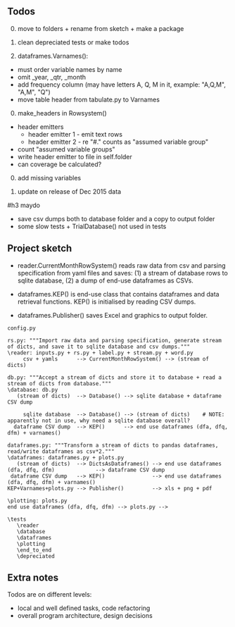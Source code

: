 Todos
-----

0. move to folders + rename from sketch + make a package 

0. clean depreciated tests or make todos

0. dataframes.Varnames(): 
  - must order variable names by name 
  - omit _year, _qtr, _month
  - add frequency column (may have letters A, Q, M in it, example: "A,Q,M", "A,M", "Q")
  - move table header from tabulate.py to Varnames
    
0. make_headers in Rowsystem()
  - header emitters
    - header emitter 1 - emit text rows
    - header emitter 2 - re "#." counts as "assumed variable group"     
  - count "assumed variable groups"
  - write header emitter to file in self.folder
  - can coverage be calculated?
  
0. add missing variables 

0. update on release of Dec 2015 data 

#h3 maydo
- save csv dumps both to database folder and a copy to output folder 
- some slow tests + TrialDatabase() not used in tests
	

Project sketch
---------------

- reader.CurrentMonthRowSystem() reads raw data from csv and parsing specification from yaml files 
  and saves: (1) a stream of database rows to sqlite database, (2) a dump of end-use dataframes as CSVs.

- dataframes.KEP() is end-use class that contains dataframes and data retrieval functions. KEP() is initialised 
  by reading CSV dumps. 

- dataframes.Publisher() saves Excel and graphics to output folder. 

```
config.py 

rs.py: """Import raw data and parsing specification, generate stream of dicts, and save it to sqlite database and csv dumps."""
\reader: inputs.py + rs.py + label.py + stream.py + word.py
     csv + yamls      --> CurrentMonthRowSystem() --> (stream of dicts) 

db.py: """Accept a stream of dicts and store it to database + read a stream of dicts from database."""
\database: db.py
   (stream of dicts)  --> Database() --> sqlite database + dataframe CSV dump 
   
     sqlite database  --> Database() --> (stream of dicts)    # NOTE: apparently not in use, why need a sqlite database overall? 
  dataframe CSV dump  --> KEP()      --> end use dataframes (dfa, dfq, dfm) + varnames()

dataframes.py: """Transform a stream of dicts to pandas dataframes, read/write dataframes as csv*2."""  
\dataframes: dataframes.py + plots.py
   (stream of dicts)  --> DictsAsDataframes() --> end use dataframes (dfa, dfq, dfm)             --> dataframe CSV dump
 dataframe CSV dump   --> KEP()               --> end use dataframes (dfa, dfq, dfm) + varnames() 
KEP+Varnames+plots.py --> Publisher()         --> xls + png + pdf

\plotting: plots.py
end use dataframes (dfa, dfq, dfm) --> plots.py --> 

\tests
   \reader
   \database
   \dataframes
   \plotting
   \end_to_end
   \depreciated 
```       
                                          
Extra notes
-----------
 
Todos are on different levels:

  - local and well defined tasks, code refactoring 
  - overall program architecture, design decisions 
